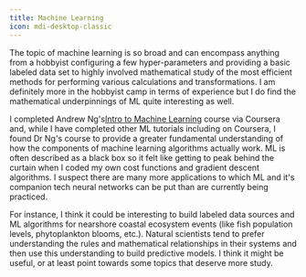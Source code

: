 ```yaml
---
title: Machine Learning
icon: mdi-desktop-classic
---
```


The topic of machine learning is so broad and can encompass anything from a hobbyist configuring a few hyper-parameters and providing a basic labeled data set to highly involved mathematical study of the most efficient methods for performing various calculations and transformations. I am definitely more in the hobbyist camp in terms of experience but I do find the mathematical underpinnings of ML quite interesting as well.

I completed Andrew Ng's[Intro to Machine Learning](https://www.coursera.org/learn/machine-learning) course via Coursera and, while I have completed other ML tutorials including on Coursera, I found Dr Ng's course to provide a greater fundamental understanding of how the components of machine learning algorithms actually work. ML is often described as a black box so it felt like getting to peak behind the curtain when I coded my own cost functions and gradient descent algorithms. I suspect there are many more applications to which ML and it's companion tech neural networks can be put than are currently being practiced.

For instance, I think it could be interesting to build labeled data sources and ML algorithms for nearshore coastal ecosystem events (like fish population levels, phytoplankton blooms, etc.). Natural scientists tend to prefer understanding the rules and mathematical relationships in their systems and then use this understanding to build predictive models. I think it might be useful, or at least point towards some topics that deserve more study.
